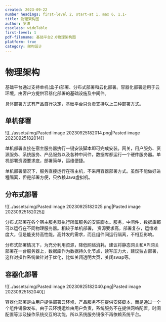```yaml
---
created: 2023-09-22
number headings: first-level 2, start-at 1, max 6, 1.1-
title: 物理架构图
author: 罗潇
cssclass: wideTable
first-level: 1
pdf-filename: 基础平台2.0物理架构图
platform: true
category: 架构设计
---
```


# 物理架构

基础平台通过支持单机(盒子)部署、分布式部署和云化部署。容器化部署适用于云环境，由客户方提供容器化部署的基础设施及中间件。

具体部署方式有产品自行决定，基础平台只负责支持以上三种部署方式。

## 单机部署

![[../assets/img/Pasted image 20230925182014.png|Pasted image 20230925182014]]

单机部署直接在宿主服务器执行一键安装脚本即可完成安装。网关，用户服务、资源服务、系统服务、产品服务以及各种中间件，数据库都运行一个硬件服务器。单机部署资源要求底，部署简单，运维便捷。

单机部署情况下，服务直接运行在宿主机，不采用容器部署方式。虽然不能做好进程隔离，但是部署方便，只依赖Java虚拟机。

## 分布式部署

![[../assets/img/Pasted image 20230925182025.png|Pasted image 20230925182025]]

分布式部署在各个宿主服务器执行所属服务的安装脚本。服务，中间件，数据库都可以运行在不同物理服务器。相较于单机部署， 资源要求高，部署复杂，运维难度大，但是能支持高性能，高并发的需求，而且组件间运行隔离，不相互影响。

分布式部署情况下，为充分利用资源，降低网络消耗，建议将静态网关和API网关部署在一台服务器上，数据库作为数据持久化节点，读写压力大，建议独占部署，这样对操作系统做针对于优化，比如关闭透明大页，关闭swap等。

## 容器化部署

![[../assets/img/Pasted image 20230925182040.png|Pasted image 20230925182040]]

容器化部署是由用户提供部署云环境，产品服务不在提供安装脚本，而是通过一个个组件镜像发布。由于云环境运维由用户负责，系统服务不在提供网络配置，时间配置等涉及操作系统交互的功能，所以系统服务镜像不再依赖系统平台。
